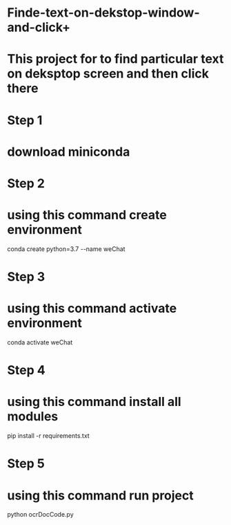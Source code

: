 # Finde-text-on-dekstop-window-and-click+
# This project for to find particular text on deksptop screen and then click there

# Step 1
# download miniconda

# Step 2
# using this command create environment
conda create python=3.7 --name weChat

# Step 3
# using this command activate environment
conda activate weChat

# Step 4
# using this command install all modules
pip install -r requirements.txt

# Step 5
# using this command run project
python ocrDocCode.py

